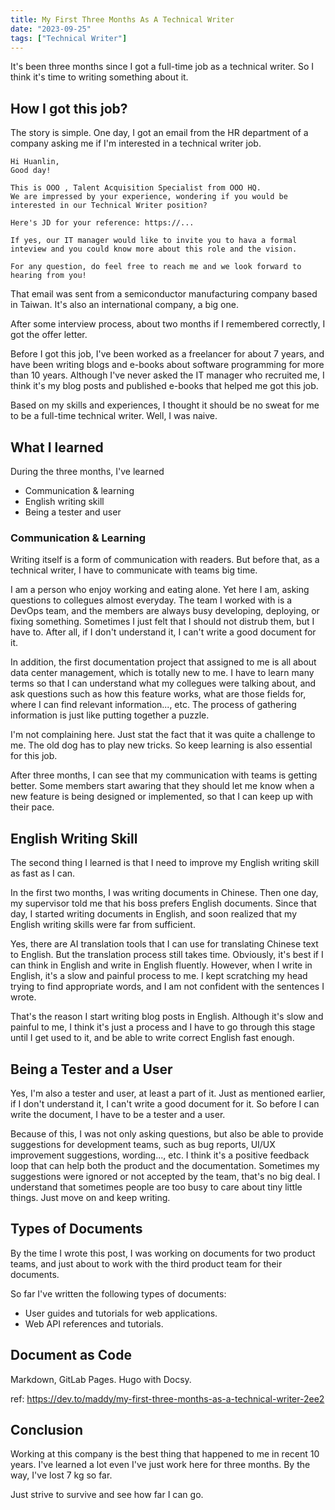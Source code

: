```yaml
---
title: My First Three Months As A Technical Writer
date: "2023-09-25"
tags: ["Technical Writer"]
---
```


It's been three months since I got a full-time job as a technical writer. So I think it's time to writing something about it.

## How I got this job?

The story is simple. One day, I got an email from the HR department of a company asking me if I'm interested in a technical writer job. 

```
Hi Huanlin,
Good day!

This is OOO , Talent Acquisition Specialist from OOO HQ.
We are impressed by your experience, wondering if you would be 
interested in our Technical Writer position?

Here's JD for your reference: https://...
 
If yes, our IT manager would like to invite you to hava a formal 
inteview and you could know more about this role and the vision.
 
For any question, do feel free to reach me and we look forward to 
hearing from you!
```

That email was sent from a semiconductor manufacturing company based in Taiwan. It's also an international company, a big one.

After some interview process, about two months if I remembered correctly, I got the offer letter.

Before I got this job, I've been worked as a freelancer for about 7 years, and have been writing blogs and e-books about software programming for more than 10 years. Although I've never asked the IT manager who recruited me, I think it's my blog posts and published e-books that helped me got this job. 

Based on my skills and experiences, I thought it should be no sweat for me to be a full-time technical writer. Well, I was naive.

## What I learned

During the three months, I've learned 

- Communication & learning
- English writing skill
- Being a tester and user

### Communication & Learning

Writing itself is a form of communication with readers. But before that, as a technical writer, I have to communicate with teams big time.

I am a person who enjoy working and eating alone. Yet here I am, asking questions to collegues almost everyday. The team I worked with is a DevOps team, and the members are always busy developing, deploying, or fixing something. Sometimes I just felt that I should not distrub them, but I have to. After all, if I don't understand it, I can't write a good document for it.

In addition, the first documentation project that assigned to me is all about data center management, which is totally new to me. I have to learn many terms so that I can understand what my collegues were talking about, and ask questions such as how this feature works, what are those fields for, where I can find relevant information..., etc. The process of gathering information is just like putting together a puzzle. 

I'm not complaining here. Just stat the fact that it was quite a challenge to me. The old dog has to play new tricks. So keep learning is also essential for this job.

After three months, I can see that my communication with teams is getting better. Some members start awaring that they should let me know when a new feature is being designed or implemented, so that I can keep up with their pace. 

## English Writing Skill

The second thing I learned is that I need to improve my English writing skill as fast as I can. 

In the first two months, I was writing documents in Chinese. Then one day, my supervisor told me that his boss prefers English documents. Since that day, I started writing documents in English, and soon realized that my English writing skills were far from sufficient. 

Yes, there are AI translation tools that I can use for translating Chinese text to English. But the translation process still takes time. Obviously, it's best if I can think in English and write in English fluently. However, when I write in English, it's a slow and painful process to me. I kept scratching my head trying to find appropriate words, and I am not confident with the sentences I wrote.

That's the reason I start writing blog posts in English. Although it's slow and painful to me, I think it's just a process and I have to go through this stage until I get used to it, and be able to write correct English fast enough.

## Being a Tester and a User

Yes, I'm also a tester and user, at least a part of it. Just as mentioned earlier, if I don't understand it, I can't write a good document for it. So before I can write the document, I have to be a tester and a user.

Because of this, I was not only asking questions, but also be able to provide suggestions for development teams, such as bug reports, UI/UX improvement suggestions, wording..., etc. I think it's a positive feedback loop that can help both the product and the documentation. Sometimes my suggestions were ignored or not accepted by the team, that's no big deal. I understand that sometimes people are too busy to care about tiny little things. Just move on and keep writing.

## Types of Documents

By the time I wrote this post, I was working on documents for two product teams, and just about to work with the third product team for their documents.

So far I've written the following types of documents:

- User guides and tutorials for web applications.
- Web API references and tutorials.

## Document as Code

Markdown, GitLab Pages. Hugo with Docsy.

ref: https://dev.to/maddy/my-first-three-months-as-a-technical-writer-2ee2

## Conclusion

Working at this company is the best thing that happened to me in recent 10 years. I've learned a lot even I've just work here for three months. By the way, I've lost 7 kg so far. 

Just strive to survive and see how far I can go.